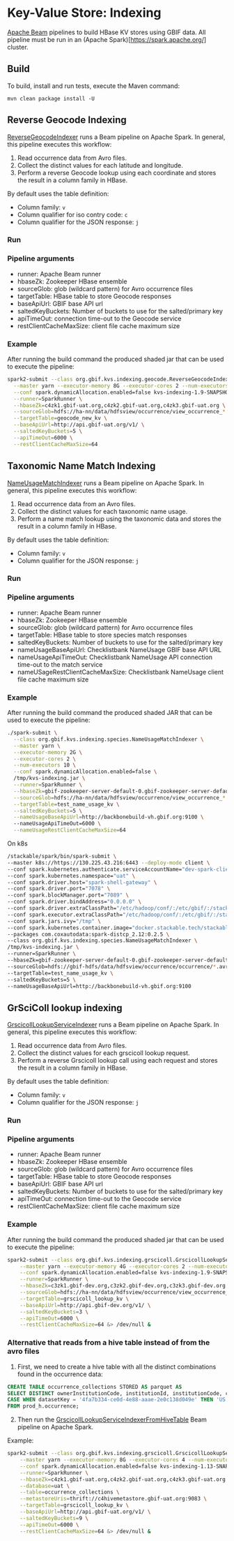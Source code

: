 # Key-Value Store: Indexing

[Apache Beam](https://beam.apache.org/) pipelines to build HBase KV stores using GBIF data.
All pipeline must be run in an (Apache Spark)[https://spark.apache.org/] cluster.

## Build

To build, install and run tests, execute the Maven command:

`mvn clean package install -U`

## Reverse Geocode Indexing

[ReverseGeocodeIndexer](src/main/java/org/gbif/kvs/indexing/geocode/ReverseGeocodeIndexer.java) runs a Beam pipeline on Apache Spark.
In general, this pipeline executes this workflow:
  1. Read occurrence data from Avro files.
  2. Collect the distinct values for each latitude and longitude.
  3. Perform a reverse Geocode lookup using each coordinate and stores the result in a column family in HBase.

By default uses the table definition:
  - Column family: `v`
  - Column qualifier for iso contry code: `c`
  - Column qualifier for the JSON response: `j`

### Run


### Pipeline arguments

  - runner: Apache Beam runner
  - hbaseZk: Zookeeper HBase ensemble
  - sourceGlob: glob (wildcard pattern) for Avro occurrence files
  - targetTable: HBase table to store Geocode responses
  - baseApiUrl: GBIF base API url
  - saltedKeyBuckets: Number of buckets to use for the salted/primary key
  - apiTimeOut: connection time-out to the Geocode service
  - restClientCacheMaxSize: client file cache maximum size

### Example

After running the build command the produced shaded jar that can be used to execute the pipeline:

```bash
spark2-submit --class org.gbif.kvs.indexing.geocode.ReverseGeocodeIndexer \
  --master yarn --executor-memory 8G --executor-cores 2 --num-executors 10 \
  --conf spark.dynamicAllocation.enabled=false kvs-indexing-1.9-SNAPSHOT-shaded.jar \
  --runner=SparkRunner \
  --hbaseZk=c4zk1.gbif-uat.org,c4zk2.gbif-uat.org,c4zk3.gbif-uat.org \
  --sourceGlob=hdfs://ha-nn/data/hdfsview/occurrence/view_occurrence_* \
  --targetTable=geocode_new_kv \
  --baseApiUrl=http://api.gbif-uat.org/v1/ \
  --saltedKeyBuckets=5 \
  --apiTimeOut=6000 \
  --restClientCacheMaxSize=64
```

## Taxonomic Name Match Indexing

[NameUsageMatchIndexer](src/main/java/org/gbif/kvs/indexing/species/NameUsageMatchIndexer.java) runs a Beam pipeline on Apache Spark.
In general, this pipeline executes this workflow:
  1. Read occurrence data from an Avro files.
  2. Collect the distinct values for each taxonomic name usage.
  3. Perform a name match lookup using the taxonomic data and stores the result in a column family in HBase.

By default uses the table definition:
  - Column family: `v`
  - Column qualifier for the JSON response: `j`

### Run


### Pipeline arguments

  - runner: Apache Beam runner
  - hbaseZk: Zookeeper HBase ensemble
  - sourceGlob: glob (wildcard pattern) for Avro occurrence files
  - targetTable: HBase table to store species match responses  
  - saltedKeyBuckets: Number of buckets to use for the salted/primary key
  - nameUsageBaseApiUrl: Checklistbank NameUsage GBIF base API URL    
  - nameUsageApiTimeOut: Checklistbank NameUsage  API connection time-out to the match service
  - nameUSageRestClientCacheMaxSize: Checklistbank NameUsage  client file cache maximum size

### Example

After running the build command the produced shaded JAR that can be used to execute the pipeline:

```bash
./spark-submit \
  --class org.gbif.kvs.indexing.species.NameUsageMatchIndexer \
  --master yarn \
  --executor-memory 2G \
  --executor-cores 2 \
  --num-executors 10 \
  --conf spark.dynamicAllocation.enabled=false \
  /tmp/kvs-indexing.jar \
  --runner=SparkRunner \
  --hbaseZk=gbif-zookeeper-server-default-0.gbif-zookeeper-server-default.uat.svc.cluster.local:2282,gbif-zookeeper-server-default-1.gbif-zookeeper-server-default.uat.svc.cluster.local:2282,gbif-zookeeper-server-default-2.gbif-zookeeper-server-default.uat.svc.cluster.local:2282,gbif-zookeeper-server-default-3.gbif-zookeeper-server-default.uat.svc.cluster.local:2282,gbif-zookeeper-server-default-4.gbif-zookeeper-server-default.uat.svc.cluster.local:2282 \
  --sourceGlob=hdfs://ha-nn/data/hdfsview/occurrence/view_occurrence_* \
  --targetTable=test_name_usage_kv \
  --saltedKeyBuckets=5 \
  --nameUsageBaseApiUrl=http://backbonebuild-vh.gbif.org:9100 \ 
  --nameUsageApiTimeOut=6000 \
  --nameUsageRestClientCacheMaxSize=64
```

On k8s

```bash
/stackable/spark/bin/spark-submit \
--master k8s://https://130.225.43.216:6443 --deploy-mode client \
--conf spark.kubernetes.authenticate.serviceAccountName="dev-spark-client" \
--conf spark.kubernetes.namespace="uat" \
--conf spark.driver.host="spark-shell-gateway" \
--conf spark.driver.port="7078" \
--conf spark.blockManager.port="7089" \
--conf spark.driver.bindAddress="0.0.0.0" \
--conf spark.driver.extraClassPath="/etc/hadoop/conf/:/etc/gbif/:/stackable/spark/extra-jars/*" \
--conf spark.executor.extraClassPath="/etc/hadoop/conf/:/etc/gbif/:/stackable/spark/extra-jars/*" \
--conf spark.jars.ivy="/tmp" \
--conf spark.kubernetes.container.image="docker.stackable.tech/stackable/spark-k8s:3.5.0-stackable23.11.0" \
--packages com.coxautodata:spark-distcp_2.12:0.2.5 \
--class org.gbif.kvs.indexing.species.NameUsageMatchIndexer \
/tmp/kvs-indexing.jar \
--runner=SparkRunner \
--hbaseZk=gbif-zookeeper-server-default-0.gbif-zookeeper-server-default.uat.svc.cluster.local:2282,gbif-zookeeper-server-default-1.gbif-zookeeper-server-default.uat.svc.cluster.local:2282,gbif-zookeeper-server-default-2.gbif-zookeeper-server-default.uat.svc.cluster.local:2282,gbif-zookeeper-server-default-3.gbif-zookeeper-server-default.uat.svc.cluster.local:2282,gbif-zookeeper-server-default-4.gbif-zookeeper-server-default.uat.svc.cluster.local:2282 \
--sourceGlob=hdfs://gbif-hdfs/data/hdfsview/occurrence/occurrence/*.avro \
--targetTable=test_name_usage_kv \
--saltedKeyBuckets=5 \
--nameUsageBaseApiUrl=http://backbonebuild-vh.gbif.org:9100
```


## GrSciColl lookup indexing
[GrscicollLookupServiceIndexer](src/main/java/org/gbif/kvs/indexing/grscicoll/GrscicollLookupServiceIndexer.java) runs a Beam pipeline on Apache Spark.
In general, this pipeline executes this workflow:
  1. Read occurrence data from Avro files.
  2. Collect the distinct values for each grscicoll lookup request.
  3. Perform a reverse Grscicoll lookup call using each request and stores the result in a column family in HBase.

By default uses the table definition:
  - Column family: `v`
  - Column qualifier for the JSON response: `j`

### Run


### Pipeline arguments

  - runner: Apache Beam runner
  - hbaseZk: Zookeeper HBase ensemble
  - sourceGlob: glob (wildcard pattern) for Avro occurrence files
  - targetTable: HBase table to store Geocode responses
  - baseApiUrl: GBIF base API url
  - saltedKeyBuckets: Number of buckets to use for the salted/primary key
  - apiTimeOut: connection time-out to the Geocode service
  - restClientCacheMaxSize: client file cache maximum size

### Example

After running the build command the produced shaded jar that can be used to execute the pipeline:

```bash
spark2-submit --class org.gbif.kvs.indexing.grscicoll.GrscicollLookupServiceIndexer \
    --master yarn --executor-memory 4G --executor-cores 2 --num-executors 10 \
    --conf spark.dynamicAllocation.enabled=false kvs-indexing-1.9-SNAPSHOT-shaded.jar  \
    --runner=SparkRunner \
    --hbaseZk=c3zk1.gbif-dev.org,c3zk2.gbif-dev.org,c3zk3.gbif-dev.org \
    --sourceGlob=hdfs://ha-nn/data/hdfsview/occurrence/view_occurrence_* \
    --targetTable=grscicoll_lookup_kv \
    --baseApiUrl=http://api.gbif-dev.org/v1/ \
    --saltedKeyBuckets=3 \
    --apiTimeOut=6000 \
    --restClientCacheMaxSize=64 &> /dev/null &
```


### Alternative that reads from a hive table instead of from the avro files

1. First, we need to create a hive table with all the distinct combinations found in the occurrence data:
```sql
CREATE TABLE occurrence_collections STORED AS parquet AS 
SELECT DISTINCT ownerInstitutionCode, institutionId, institutionCode, collectionCode, collectionId, datasetKey, 
CASE WHEN datasetKey = '4fa7b334-ce0d-4e88-aaae-2e0c138d049e' THEN 'US' ELSE publishingCountry END AS country
FROM prod_h.occurrence;
```

2. Then run the [GrscicollLookupServiceIndexerFromHiveTable](src/main/java/org/gbif/kvs/indexing/grscicoll/GrscicollLookupServiceIndexerFromHiveTable.java) Beam pipeline on Apache Spark.

Example:
```bash
spark2-submit --class org.gbif.kvs.indexing.grscicoll.GrscicollLookupServiceIndexerFromHiveTable \
    --master yarn --executor-memory 8G --executor-cores 4 --num-executors 10 \
    --conf spark.dynamicAllocation.enabled=false kvs-indexing-1.13-SNAPSHOT-shaded.jar  \
    --runner=SparkRunner \
    --hbaseZk=c4zk1.gbif-uat.org,c4zk2.gbif-uat.org,c4zk3.gbif-uat.org \
    --database=uat \
    --table=occurrence_collections \
    --metastoreUris=thrift://c4hivemetastore.gbif-uat.org:9083 \
    --targetTable=grscicoll_lookup_kv \
    --baseApiUrl=http://api.gbif-uat.org/v1/ \
    --saltedKeyBuckets=9 \
    --apiTimeOut=6000 \
    --restClientCacheMaxSize=64 &> /dev/null &
```


